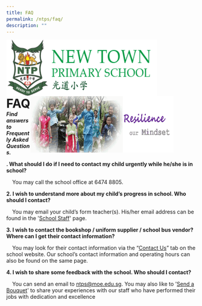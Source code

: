 ```yaml
---
title: FAQ
permalink: /ntps/faq/
description: ""
---
```

<img align="left" style="width:400px;height:150px;margin-left:0px;" src="/images/logosub.png">

<img align="right" style="width:380px;height:150px;margin-right:60px;" src="/images/Header%20GIF.gif">
<br><br><br><br><br><br>

**<font size="6">FAQ</font>**
_**Find answers to Frequently Asked Questions.**_

**. What should I do if I need to contact my child urgently while he/she is in school?** 

    You may call the school office at 6474 8805.

  

  

  

**2\. I wish to understand more about my child’s progress in school. Who should I contact?**

    You may email your child’s form teacher(s). His/her email address can be found in the '[School Staff](https://moe-newtownpri-staging.netlify.app/about-us/school-staff)' page.

  

  

  

**3\. I wish to contact the bookshop / uniform supplier / school bus vendor? Where can I get their contact information?**

    You may look for their contact information via the “[Contact Us](https://moe-newtownpri-staging.netlify.app/contact-us)” tab on the school website. Our school’s contact information and operating hours can also be found on the same page.

  

  

  

**4\. I wish to share some feedback with the school. Who should I contact?**

    You can send an email to [ntps@moe.edu.sg](mailto:ntps@moe.edu.sg). You may also like to '[Send a Bouquet](https://moe-newtownpri-staging.netlify.app/accolades/bouquets/send-a-bouquet)' to share your experiences with our staff who have performed their jobs with dedication and excellence